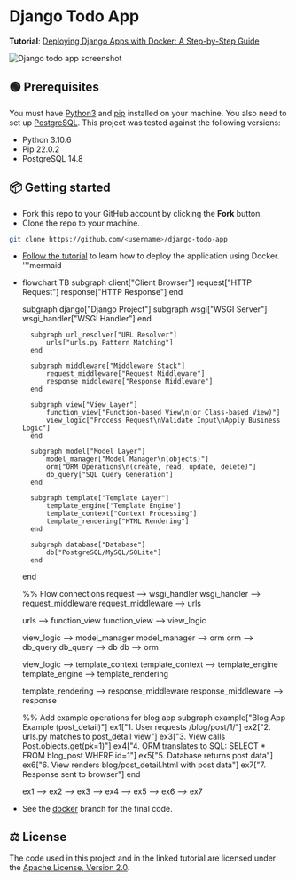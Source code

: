 # Django Todo App

**Tutorial**: [Deploying Django Apps with Docker: A Step-by-Step Guide](https://betterstack.com/community/guides/scaling-python/dockerize-django/)

![Django todo app screenshot](screenshot.png)

## 🟢 Prerequisites

You must have [Python3](https://www.python.org/downloads/) and [pip](https://pypi.org/project/pip/) installed on your machine. You also need to set up [PostgreSQL](https://www.postgresql.org/download/). This project was tested against the following versions:

- Python 3.10.6
- Pip 22.0.2
- PostgreSQL 14.8

## 📦 Getting started

- Fork this repo to your GitHub account by clicking the **Fork** button.
- Clone the repo to your machine.

```bash
git clone https://github.com/<username>/django-todo-app
```

- [Follow the tutorial](https://betterstack.com/community/guides/scaling-python/dockerize-django/) to learn how to deploy the application using Docker.
'''mermaid
- flowchart TB
    subgraph client["Client Browser"]
        request["HTTP Request"]
        response["HTTP Response"]
    end

    subgraph django["Django Project"]
        subgraph wsgi["WSGI Server"]
            wsgi_handler["WSGI Handler"]
        end

        subgraph url_resolver["URL Resolver"]
            urls["urls.py Pattern Matching"]
        end

        subgraph middleware["Middleware Stack"]
            request_middleware["Request Middleware"]
            response_middleware["Response Middleware"]
        end

        subgraph view["View Layer"]
            function_view["Function-based View\n(or Class-based View)"]
            view_logic["Process Request\nValidate Input\nApply Business Logic"]
        end

        subgraph model["Model Layer"]
            model_manager["Model Manager\n(objects)"]
            orm["ORM Operations\n(create, read, update, delete)"]
            db_query["SQL Query Generation"]
        end

        subgraph template["Template Layer"]
            template_engine["Template Engine"]
            template_context["Context Processing"]
            template_rendering["HTML Rendering"]
        end

        subgraph database["Database"]
            db["PostgreSQL/MySQL/SQLite"]
        end
    end

    %% Flow connections
    request --> wsgi_handler
    wsgi_handler --> request_middleware
    request_middleware --> urls
    
    urls --> function_view
    function_view --> view_logic
    
    view_logic --> model_manager
    model_manager --> orm
    orm --> db_query
    db_query --> db
    db --> orm
    
    view_logic --> template_context
    template_context --> template_engine
    template_engine --> template_rendering
    
    template_rendering --> response_middleware
    response_middleware --> response
    
    %% Add example operations for blog app
    subgraph example["Blog App Example (post_detail)"]
        ex1["1. User requests /blog/post/1/"]
        ex2["2. urls.py matches to post_detail view"]
        ex3["3. View calls Post.objects.get(pk=1)"]
        ex4["4. ORM translates to SQL: SELECT * FROM blog_post WHERE id=1"]
        ex5["5. Database returns post data"]
        ex6["6. View renders blog/post_detail.html with post data"]
        ex7["7. Response sent to browser"]
    end
    
    ex1 --> ex2 --> ex3 --> ex4 --> ex5 --> ex6 --> ex7

- See the [docker](https://github.com/betterstack-community/django-todo-app/tree/docker) branch for the final code.

## ⚖ License

The code used in this project and in the linked tutorial are licensed under the [Apache License, Version 2.0](LICENSE).

